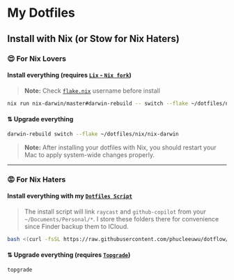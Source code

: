 # My Dotfiles

## Install with Nix (or Stow for Nix Haters)

### 😍 **For Nix Lovers**

#### Install everything (requires [`Lix` - `Nix fork`](https://github.com/lix-project/lix))

> **Note:** Check [`flake.nix`](./nix/nix-darwin/flake.nix) username before install

```bash
nix run nix-darwin/master#darwin-rebuild -- switch --flake ~/dotfiles/nix/nix-darwin
```

#### ⇅ Upgrade everything

```bash
darwin-rebuild switch --flake ~/dotfiles/nix/nix-darwin
```

> **Note:** After installing your dotfiles with Nix, you should restart your Mac to apply system-wide changes properly.

---

### 😡 **For Nix Haters**

#### Install everything with my [`Dotfiles Script`](https://github.com/phucleeuwu/dotflow)

> The install script will link `raycast` and `github-copilot` from your `~/Documents/Personal/*`. I store these folders there for convenience since Finder backup them to ICloud.

```bash
bash <(curl -fsSL https://raw.githubusercontent.com/phucleeuwu/dotflow/main/i.sh)
```

#### ⇅ Upgrade everything (requires [`Topgrade`](https://github.com/topgrade-rs/topgrade))

```bash
topgrade
```
